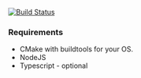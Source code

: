 [![Build Status](https://travis-ci.com/aellison5505/node-falcon.svg?branch=master)](https://travis-ci.com/aellison5505/node-falcon)

### Requirements
* CMake with buildtools for your OS.
* NodeJS
* Typescript - optional
